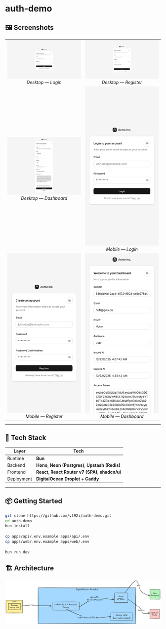 # auth-demo

## 🖼 Screenshots

<table>
  <tr>
    <td align="center">
      <img src="./screenshots/Desktop - Login Page.png" width="400"/><br/>
      <em>Desktop — Login</em>
    </td>
    <td align="center">
      <img src="./screenshots/Desktop - Register Page.png" width="400"/><br/>
      <em>Desktop — Register</em>
    </td>
  </tr>
  <tr>
    <td align="center">
      <img src="./screenshots/Desktop - Dashboard Page.png" width="400"/><br/>
      <em>Desktop — Dashboard</em>
    </td>
    <td align="center">
      <img src="./screenshots/Mobile - Login Page.png" width="400"/><br/>
      <em>Mobile — Login</em>
    </td>
  </tr>
  <tr>
    <td align="center">
      <img src="./screenshots/Mobile - Register Page.png" width="400"/><br/>
      <em>Mobile — Register</em>
    </td>
    <td align="center">
      <img src="./screenshots/Mobile - Dashboard Page.png" width="400"/><br/>
      <em>Mobile — Dashboard</em>
    </td>
  </tr>
</table>

---

## 🚀 Tech Stack

| Layer | Tech |
|-------|------|
| Runtime | **Bun** |
| Backend | **Hono**, **Neon (Postgres)**, **Upstash (Redis)** |
| Frontend | **React**, **React Router v7 (SPA)**, **shadcn/ui** |
| Deployment | **DigitalOcean Droplet** + **Caddy** |

---

## 📦 Getting Started

```bash
git clone https://github.com/vt92i/auth-demo.git
cd auth-demo
bun install

cp apps/api/.env.example apps/api/.env
cp apps/web/.env.example apps/web/.env

bun run dev
```

## 🏗️ Architecture

<img src="./screenshots/Architecture.png"/><br/>

